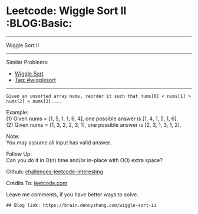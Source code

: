 # Leetcode: Wiggle Sort II     :BLOG:Basic:


---

Wiggle Sort II  

---

Similar Problems:  
-   [Wiggle Sort](https://brain.dennyzhang.com/wiggle-sort)
-   [Tag: #wigglesort](https://brain.dennyzhang.com/tag/wigglesort)

---

    Given an unsorted array nums, reorder it such that nums[0] < nums[1] > nums[2] < nums[3]....

Example:  
(1) Given nums = [1, 5, 1, 1, 6, 4], one possible answer is [1, 4, 1, 5, 1, 6].  
(2) Given nums = [1, 3, 2, 2, 3, 1], one possible answer is [2, 3, 1, 3, 1, 2].  

Note:  
You may assume all input has valid answer.  

Follow Up:  
Can you do it in O(n) time and/or in-place with O(1) extra space?  

Github: [challenges-leetcode-interesting](https://github.com/DennyZhang/challenges-leetcode-interesting/tree/master/wiggle-sort-ii)  

Credits To: [leetcode.com](https://leetcode.com/problems/wiggle-sort-ii/description/)  

Leave me comments, if you have better ways to solve.  

    ## Blog link: https://brain.dennyzhang.com/wiggle-sort-ii